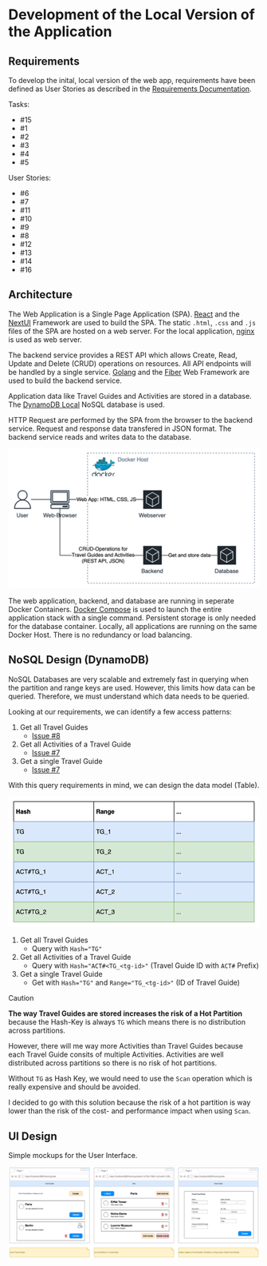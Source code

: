 # Development of the Local Version of the Application

## Requirements

To develop the inital, local version of the web app, requirements have been defined as User Stories as described in the [Requirements Documentation](02-Requirements.md).

Tasks:

- #15
- #1
- #2
- #3
- #4
- #5

User Stories:

- #6
- #7
- #11
- #10
- #9
- #8
- #12
- #13
- #14
- #16

## Architecture

The Web Application is a Single Page Application (SPA). 
[React](https://react.dev/) and the [NextUI](https://nextui.org/) Framework are used to build the SPA.
The static `.html`, `.css` and `.js` files of the SPA are hosted on a web server.
For the local application, [nginx](https://nginx.org/en/) is used as web server. 

The backend service provides a REST API which allows Create, Read, Update and Delete (CRUD) operations on resources.
All API endpoints will be handled by a single service.
[Golang](https://go.dev/) and the [Fiber](https://gofiber.io/) Web Framework are used to build the backend service.

Application data like Travel Guides and Activities are stored in a database. 
The [DynamoDB Local](https://docs.aws.amazon.com/amazondynamodb/latest/developerguide/DynamoDBLocal.html) NoSQL database is used. 

HTTP Request are performed by the SPA from the browser to the backend service. 
Request and response data transfered in JSON format. 
The backend service reads and writes data to the database.

![Architecture Diagram of the Local Application](assets/architecture-local.svg)

The web application, backend, and database are running in seperate Docker Containers.
[Docker Compose](https://docs.docker.com/compose/) is used to launch the entire application stack with a single command.
Persistent storage is only needed for the database container.
Locally, all applications are running on the same Docker Host.
There is no redundancy or load balancing.

## NoSQL Design (DynamoDB)

NoSQL Databases are very scalable and extremely fast in querying when the partition and range keys are used. 
However, this limits how data can be queried.
Therefore, we must understand which data needs to be queried.

Looking at our requirements, we can identify a few access patterns:

1. Get all Travel Guides
    - [Issue #8](https://github.com/marcelfrey29/IU-DOCC-Project-Cloud-Computing/issues/8)
1. Get all Activities of a Travel Guide
    - [Issue #7](https://github.com/marcelfrey29/IU-DOCC-Project-Cloud-Computing/issues/7)
1. Get a single Travel Guide
    - [Issue #7](https://github.com/marcelfrey29/IU-DOCC-Project-Cloud-Computing/issues/7)

With this query requirements in mind, we can design the data model (Table).

![Table Design](assets/table-design.svg)

1. Get all Travel Guides
    - Query with `Hash="TG"`
1. Get all Activities of a Travel Guide
    - Query with `Hash="ACT#<TG_<tg-id>"` (Travel Guide ID with `ACT#` Prefix)
1. Get a single Travel Guide
    - Get with `Hash="TG"` and `Range="TG_<tg-id>"` (ID of Travel Guide)

> [!CAUTION]
> **The way Travel Guides are stored increases the risk of a Hot Partition** because the Hash-Key is always `TG` which means there is no distribution across partitions.
>
> However, there will me way more Activities than Travel Guides because each Travel Guide consits of multiple Activities. 
> Activities are well distributed across partitions so there is no risk of hot partitions. 
>
> Without `TG` as Hash Key, we would need to use the `Scan` operation which is really expensive and should be avoided.
>
> I decided to go with this solution because the risk of a hot partition is way lower than the risk of the cost- and performance impact when using `Scan`. 

## UI Design

Simple mockups for the User Interface.

![Mockups of the Web App](assets/web-app-mockup.svg)

